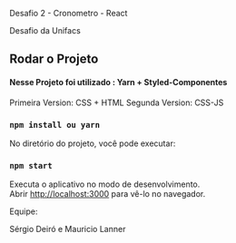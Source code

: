 Desafio 2 - Cronometro - React

Desafio da Unifacs

## Rodar o Projeto

#### Nesse Projeto foi utilizado : Yarn + Styled-Componentes
Primeira Version: CSS + HTML
Segunda Version: CSS-JS

### `npm install ou yarn`

No diretório do projeto, você pode executar:

### `npm start`

Executa o aplicativo no modo de desenvolvimento.<br>
Abrir [http://localhost:3000](http://localhost:3000) para vê-lo no navegador.

Equipe: 

Sérgio Deiró e Mauricio Lanner

